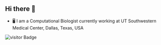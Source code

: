 ## Hi there 👋


- :desktop_computer: I am a Computational Biologist currently working at UT Southwestern Medical Center, Dallas, Texas, USA

<!--
**gyanmishra/gyanmishra** is a ✨ _special_ ✨ repository because its `README.md` (this file) appears on your GitHub profile.

Here are some ideas to get you started:

- 🔭 I’m currently working on ...
- 🌱 I’m currently learning ...
- 👯 I’m looking to collaborate on ...
- 🤔 I’m looking for help with ...
- 💬 Ask me about ...
- 📫 How to reach me: ...
- 😄 Pronouns: ...
- ⚡ Fun fact: ...
-->






![visitor Badge](https://visitor-badge.laobi.icu/badge?page_id=gyanmishra.gyanmishra)
